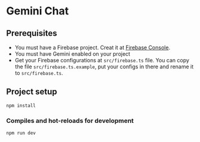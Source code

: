 # Gemini Chat

## Prerequisites

- You must have a Firebase project. Creat it at [Firebase Console](https://console.firebase.google.com/).
- You must have Gemini enabled on your project
- Get your Firebase configurations at `src/firebase.ts` file. You can copy the file `src/firebase.ts.example`, put your configs in there and rename it to `src/firebase.ts`.

## Project setup

```
npm install
```

### Compiles and hot-reloads for development

```
npm run dev
```

